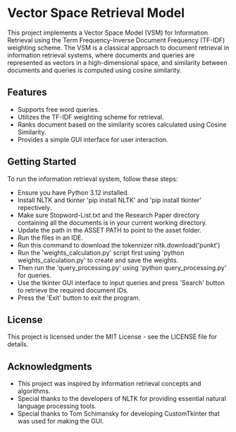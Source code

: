 # Vector Space Retrieval Model
This project implements a Vector Space Model (VSM) for Information Retrieval using the Term Frequency-Inverse Document Frequency (TF-IDF) weighting scheme. The VSM is a classical approach to document retrieval in information retrieval systems, where documents and queries are represented as vectors in a high-dimensional space, and similarity between documents and queries is computed using cosine similarity.

## Features
* Supports free word queries.
* Utilizes the TF-IDF weighting scheme for retrieval.
* Ranks document based on the similarity scores calculated using Cosine Similarity.
* Provides a simple GUI interface for user interaction.

## Getting Started
To run the information retrieval system, follow these steps:

* Ensure you have Python 3.12 installed.
* Install NLTK and tkinter 'pip install NLTK' and 'pip install tkinter' repectively.
* Make sure Stopword-List.txt and the Research Paper directory containing all the documents is in your current working directory.
* Update the path in the ASSET PATH to point to the asset folder.
* Run the files in an IDE.
* Run this command to download the tokennizer nltk.download('punkt')
* Run the 'weights_calculation.py' script first using 'python weights_calculation.py' to create and save the weights.
* Then run the 'query_processing.py' using 'python query_processing.py' for queries.
* Use the tkinter GUI interface to input queries and press 'Search' button to retrieve the required document IDs.
* Press the 'Exit' button to exit the program.

## License
 This project is licensed under the MIT License - see the LICENSE file for details.

## Acknowledgments
* This project was inspired by information retrieval concepts and algorithms.
* Special thanks to the developers of NLTK for providing essential natural language processing tools.
* Special thanks to Tom Schimansky for developing CustomTkinter that was used for making the GUI.